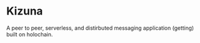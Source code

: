 # Kizuna

<!-- [![hc-institute-japan](https://circleci.com/gh/hc-institute-japan/Kizuna.svg?style=svg)](https://circleci.com/gh/hc-institute-japan/Kizuna) -->

A peer to peer, serverless, and distirbuted messaging application (getting) built on holochain.
